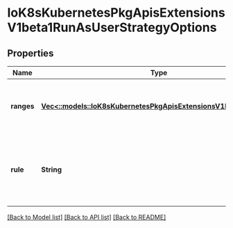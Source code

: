 # IoK8sKubernetesPkgApisExtensionsV1beta1RunAsUserStrategyOptions

## Properties
Name | Type | Description | Notes
------------ | ------------- | ------------- | -------------
**ranges** | [**Vec<::models::IoK8sKubernetesPkgApisExtensionsV1beta1IdRange>**](io.k8s.kubernetes.pkg.apis.extensions.v1beta1.IDRange.md) | Ranges are the allowed ranges of uids that may be used. | [optional] 
**rule** | **String** | Rule is the strategy that will dictate the allowable RunAsUser values that may be set. | 

[[Back to Model list]](../README.md#documentation-for-models) [[Back to API list]](../README.md#documentation-for-api-endpoints) [[Back to README]](../README.md)


